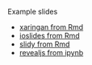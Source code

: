 Example slides

- [xaringan from Rmd](/biof309_fall2018/slides/xaringan.html)
- [ioslides from Rmd](/biof309_fall2018/slides/ioslides.html)
- [slidy from Rmd](/biof309_fall2018/slides/slidy.html)
- [revealjs from ipynb](/biof309_fall2018/slides/ipynb/revealjs.slides.html)

